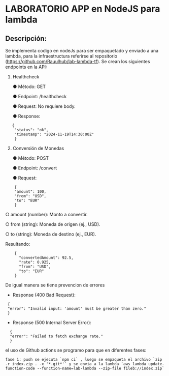 # LABORATORIO APP en NodeJS para lambda

## Descripción:

  Se implementa codigo en nodeJs para ser empaquetado y enviado a una lambda, para la infraestructura referirse al repositorio (https://github.com/Rauulhub/lab-lambda-tf).
  Se crean los siguientes endpoints en la API:
  
  1. Healthcheck
    
      ● Método: GET
      
      ● Endpoint: /healthcheck
      
      ● Request: No requiere body.
      
      ● Response:
  ```
     {
      "status": "ok",
      "timestamp": "2024-11-19T14:30:00Z"
      }
  ```

  2. Conversión de Monedas
     
      ● Método: POST
     
      ● Endpoint: /convert
     
      ● Request:

  ```
      {
      "amount": 100,
      "from": "USD",
      "to": "EUR"
      }
  ```

○  amount (number): Monto a convertir.

○ from (string): Moneda de origen (ej., USD).

○ to (string): Moneda de destino (ej., EUR).

Resultando:

  ```
      {
        "convertedAmount": 92.5,
        "rate": 0.925,
        "from": "USD",
        "to": "EUR"
      }
  ```

  De igual manera se tiene prevencion de errores

 * Response (400 Bad Request):
   
 ```
  {
  "error": "Invalid input: 'amount' must be greater than zero."
  }
 ```

* Response (500 Internal Server Error):

```
  {
  "error": "Failed to fetch exchange rate."
  }
```

  el uso de Github actions se programo para que en diferentes fases:
      
    fase 1: push se ejecuta `npm ci` , luego se empaqueta el archivo `zip -r index.zip . -x '*.git*'` y se envia a la lambda `aws lambda update-function-code --function-name=lab-lambda --zip-file fileb://index.zip`
  

